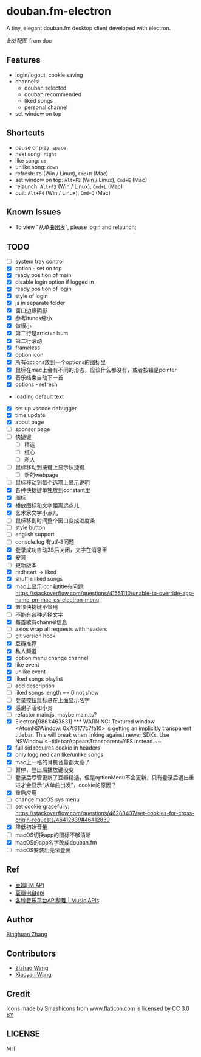 # douban.fm-electron
A tiny, elegant douban.fm desktop client developed with electron.

此处配图 from doc

## Features
- login/logout, cookie saving
- channels:
    - douban selected
    - douban recommended
    - liked songs
    - personal channel
- set window on top

## Shortcuts
- pause or play: `space`
- next song: `right`
- like song: `up`
- unlike song: `down`
- refresh: `F5` (Win / Linux), `Cmd+R` (Mac)
- set window on top: `Alt+F2` (Win / Linux), `Cmd+E` (Mac)
- relaunch: `Alt+F3` (Win / Linux), `Cmd+L` (Mac)
- quit: `Alt+F4` (Win / Linux), `Cmd+Q` (Mac)

## Known Issues
- To view "从单曲出发", please login and relaunch;

## TODO
- [ ] system tray control
- [x] option - set on top
- [x] ready position of main
- [x] disable login option if logged in
- [x] ready position of login
- [x] style of login
- [x] js in separate folder
- [x] 窗口边缘阴影
- [x] 参考itunes缩小
- [x] 做很小
- [x] 第二行是artist+album
- [x] 第二行滚动
- [x] frameless
- [x] option icon
- [x] 所有options放到一个options的图标里
- [x] 鼠标在mac上会有不同的形态，应该什么都没有，或者按钮是pointer
- [x] 音乐结束自动下一首
- [x] options - refresh
- loading default text
- [x] set up vscode debugger
- [x] time update
- [x] about page
- [ ] sponsor page
- [ ] 快捷键
    - [ ] 精选
    - [ ] 红心
    - [ ] 私人
- [ ] 鼠标移动到按键上显示快捷键
    - [ ] 新的webpage
- [ ] 鼠标移动到每个选项上显示说明
- [x] 各种快捷键单独放到constant里
- [x] 图标
- [x] 播放图标和文字距离远点儿
- [x] 艺术家文字小点儿
- [ ] 鼠标移到时间整个窗口变成进度条
- [ ] style button
- [ ] english support
- [ ] console.log 有utf-8问题
- [x] 登录成功自动3S后关闭，文字在消息里
- [x] 安装
- [ ] 更新版本
- [x] redheart -> liked
- [x] shuffle liked songs
- [x] mac上显示icon和title有问题: https://stackoverflow.com/questions/41551110/unable-to-override-app-name-on-mac-os-electron-menu
- [x] 置顶快捷键不管用
- [ ] 不能有各种选择文字
- [x] 每首歌有channel信息
- [ ] axios wrap all requests with headers
- [ ] git version hook
- [x] 豆瓣推荐
- [x] 私人频道
- [x] option menu change channel
- [x] like event
- [x] unlike event
- [x] liked songs playlist
- [ ] add description
- [ ] liked songs length == 0 not show
- [ ] 登录按钮鼠标悬在上面显示名字
- [x] 感谢子昭和小炎
- [ ] refactor main.js, maybe main.ts?
- [x] Electron\[9861:463831\] *** WARNING: Textured window <AtomNSWindow: 0x7f9177c7fa10> is getting an implicitly transparent titlebar. This will break when linking against newer SDKs. Use NSWindow's -titlebarAppearsTransparent=YES instead.~~
- [x] full sid requires cookie in headers
- [x] only loggined can like/unlike songs
- [x] mac上一格的耳机音量都太高了
- [ ] 暂停，登出后播放键没变
- [ ] 登录后尽管更新了豆瓣精选，但是optionMenu不会更新，只有登录后退出重进才会显示“从单曲出发”，cookie的原因？
- [x] 重启应用
- [ ] change macOS sys menu
- [ ] set cookie gracefully: https://stackoverflow.com/questions/46288437/set-cookies-for-cross-origin-requests/46412839#46412839
- [x] 降低初始音量
- [ ] macOS切换app的图标不够清晰
- [x] macOS的app名字改成douban.fm
- [ ] macOS安装后无法登出

## Ref
- [豆瓣FM API](https://github.com/zonyitoo/doubanfm-qt/wiki/%E8%B1%86%E7%93%A3FM-API)
- [豆瓣电台api](https://blog.csdn.net/hello2me/article/details/42078317)
- [各种音乐平台API整理 | Music APIs](https://www.fangr.cc/2018/01/22/music-apis-md.html#%E8%B1%86%E7%93%A3FM)

## Author
[Binghuan Zhang](https://github.com/estepona)

## Contributors
- [Zizhao Wang](https://github.com/MikuZZZ)
- [Xiaoyan Wang]()

## Credit
<div>Icons made by <a href="https://www.flaticon.com/authors/smashicons" title="Smashicons">Smashicons</a> from <a href="https://www.flaticon.com/"                 title="Flaticon">www.flaticon.com</a> is licensed by <a href="http://creativecommons.org/licenses/by/3.0/"                 title="Creative Commons BY 3.0" target="_blank">CC 3.0 BY</a></div>

## LICENSE
MIT